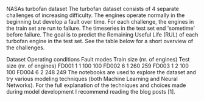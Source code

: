 NASAs turbofan dataset
The turbofan dataset consists of 4 separate challenges of increasing difficulty. The engines operate normally in the beginning but develop a fault over time. For each challenge, the engines in the train set are run to failure. The timeseries in the test set end 'sometime' before failure. The goal is to predict the Remaining Useful Life (RUL) of each turbofan engine in the test set. See the table below for a short overview of the challenges.

Dataset	Operating conditions	Fault modes	Train size (nr. of engines)	Test size (nr. of engines)
FD001	1	1	100	100
FD002	6	1	260	259
FD003	1	2	100	100
FD004	6	2	248	249
The notebooks are used to explore the dataset and try various modeling techniques (both Machine Learning and Neural Networks). For the full explanation of the techniques and choices made during model development I recommend reading the blog posts [1].
